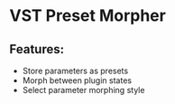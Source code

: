 # VST Preset Morpher

## Features:

- Store parameters as presets
- Morph between plugin states
- Select parameter morphing style
